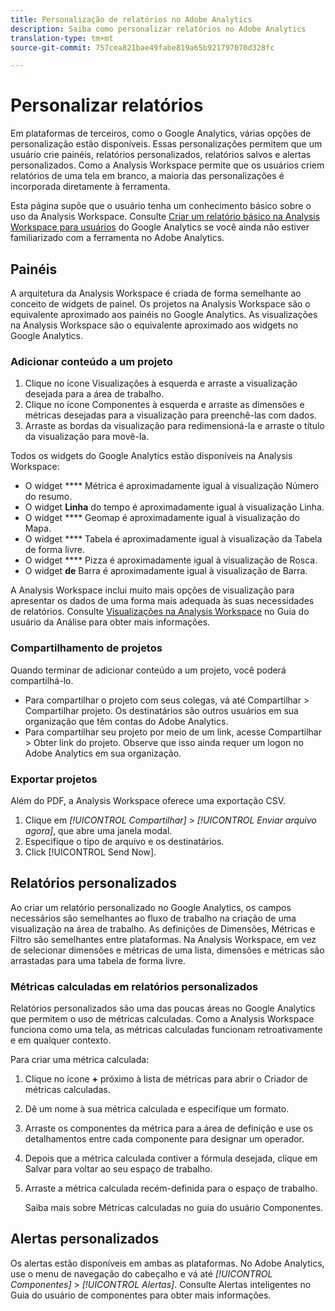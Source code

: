 ```yaml
---
title: Personalização de relatórios no Adobe Analytics
description: Saiba como personalizar relatórios no Adobe Analytics
translation-type: tm+mt
source-git-commit: 757cea821bae49fabe819a65b921797070d328fc

---
```



# Personalizar relatórios

Em plataformas de terceiros, como o Google Analytics, várias opções de personalização estão disponíveis. Essas personalizações permitem que um usuário crie painéis, relatórios personalizados, relatórios salvos e alertas personalizados. Como a Analysis Workspace permite que os usuários criem relatórios de uma tela em branco, a maioria das personalizações é incorporada diretamente à ferramenta.

Esta página supõe que o usuário tenha um conhecimento básico sobre o uso da Analysis Workspace. Consulte [Criar um relatório básico na Analysis Workspace para usuários](reports/create-report.md) do Google Analytics se você ainda não estiver familiarizado com a ferramenta no Adobe Analytics.

## Painéis

A arquitetura da Analysis Workspace é criada de forma semelhante ao conceito de widgets de painel. Os projetos na Analysis Workspace são o equivalente aproximado aos painéis no Google Analytics. As visualizações na Analysis Workspace são o equivalente aproximado aos widgets no Google Analytics.

### Adicionar conteúdo a um projeto

1. Clique no ícone Visualizações à esquerda e arraste a visualização desejada para a área de trabalho.
2. Clique no ícone Componentes à esquerda e arraste as dimensões e métricas desejadas para a visualização para preenchê-las com dados.
3. Arraste as bordas da visualização para redimensioná-la e arraste o título da visualização para movê-la.

Todos os widgets do Google Analytics estão disponíveis na Analysis Workspace:

* O widget **** Métrica é aproximadamente igual à visualização Número do resumo.
* O widget **Linha** do tempo é aproximadamente igual à visualização Linha.
* O widget **** Geomap é aproximadamente igual à visualização do Mapa.
* O widget **** Tabela é aproximadamente igual à visualização da Tabela de forma livre.
* O widget **** Pizza é aproximadamente igual à visualização de Rosca.
* O widget **de** Barra é aproximadamente igual à visualização de Barra.

A Analysis Workspace inclui muito mais opções de visualização para apresentar os dados de uma forma mais adequada às suas necessidades de relatórios. Consulte [Visualizações na Analysis Workspace](/help/analyze/analysis-workspace/visualizations/freeform-analysis-visualizations.md) no Guia do usuário da Análise para obter mais informações.

### Compartilhamento de projetos

Quando terminar de adicionar conteúdo a um projeto, você poderá compartilhá-lo.

* Para compartilhar o projeto com seus colegas, vá até Compartilhar &gt; Compartilhar projeto. Os destinatários são outros usuários em sua organização que têm contas do Adobe Analytics.
* Para compartilhar seu projeto por meio de um link, acesse Compartilhar &gt; Obter link do projeto. Observe que isso ainda requer um logon no Adobe Analytics em sua organização.

### Exportar projetos

Além do PDF, a Analysis Workspace oferece uma exportação CSV.

1. Clique em *[!UICONTROL Compartilhar]* &gt; *[!UICONTROL Enviar arquivo agora]*, que abre uma janela modal.
2. Especifique o tipo de arquivo e os destinatários.
3. Click [!UICONTROL Send Now].

## Relatórios personalizados

Ao criar um relatório personalizado no Google Analytics, os campos necessários são semelhantes ao fluxo de trabalho na criação de uma visualização na área de trabalho. As definições de Dimensões, Métricas e Filtro são semelhantes entre plataformas. Na Analysis Workspace, em vez de selecionar dimensões e métricas de uma lista, dimensões e métricas são arrastadas para uma tabela de forma livre.

### Métricas calculadas em relatórios personalizados

Relatórios personalizados são uma das poucas áreas no Google Analytics que permitem o uso de métricas calculadas. Como a Analysis Workspace funciona como uma tela, as métricas calculadas funcionam retroativamente e em qualquer contexto.

Para criar uma métrica calculada:

1. Clique no ícone **+** próximo à lista de métricas para abrir o Criador de métricas calculadas.
2. Dê um nome à sua métrica calculada e especifique um formato.
3. Arraste os componentes da métrica para a área de definição e use os detalhamentos entre cada componente para designar um operador.
4. Depois que a métrica calculada contiver a fórmula desejada, clique em Salvar para voltar ao seu espaço de trabalho.
5. Arraste a métrica calculada recém-definida para o espaço de trabalho.

   Saiba mais sobre Métricas [](/help/components/c-variables/c-metrics/calculated-metric.md) calculadas no guia do usuário Componentes.

## Alertas personalizados

Os alertas estão disponíveis em ambas as plataformas. No Adobe Analytics, use o menu de navegação do cabeçalho e vá até *[!UICONTROL Componentes]* &gt; *[!UICONTROL Alertas]*. Consulte Alertas [](/help/components/c-alerts/intellligent-alerts.md) inteligentes no Guia do usuário de componentes para obter mais informações.
